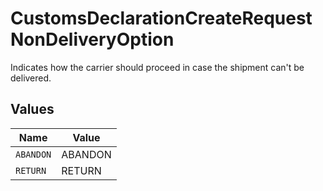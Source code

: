 # CustomsDeclarationCreateRequestNonDeliveryOption

Indicates how the carrier should proceed in case the shipment can't be delivered.


## Values

| Name      | Value     |
| --------- | --------- |
| `ABANDON` | ABANDON   |
| `RETURN`  | RETURN    |